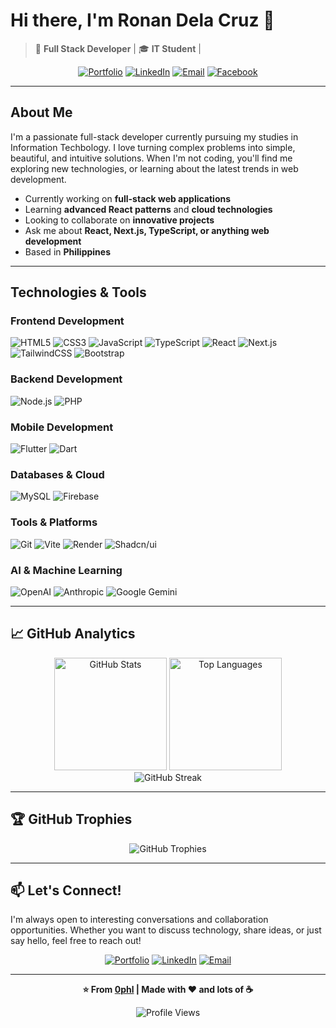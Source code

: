 # Hi there, I'm Ronan Dela Cruz 👋

> 🚀 **Full Stack Developer** | 🎓 **IT Student** |

<div align="center">

[![Portfolio](https://img.shields.io/badge/🌐_Portfolio-Visit_Site-FF6B6B?style=for-the-badge&logoColor=white)](https://ronandelacruz.me/)
[![LinkedIn](https://img.shields.io/badge/LinkedIn-Connect-0077B5?style=for-the-badge&logo=linkedin&logoColor=white)](https://www.linkedin.com/in/ronan-dela-cruz-9661bb335/)
[![Email](https://img.shields.io/badge/Email-Get_In_Touch-EA4335?style=for-the-badge&logo=gmail&logoColor=white)](mailto:roncruz1503@gmail.com)
[![Facebook](https://img.shields.io/badge/Facebook-Follow-1877F2?style=for-the-badge&logo=facebook&logoColor=white)](https://www.facebook.com/0phl1)

</div>

---

##  About Me

I'm a passionate full-stack developer currently pursuing my studies in Information Techbology. I love turning complex problems into simple, beautiful, and intuitive solutions. When I'm not coding, you'll find me exploring new technologies, or learning about the latest trends in web development.

-  Currently working on **full-stack web applications**
-  Learning **advanced React patterns** and **cloud technologies**
-  Looking to collaborate on **innovative projects**
-  Ask me about **React, Next.js, TypeScript, or anything web development**
-  Based in **Philippines**

---

##  Technologies & Tools

### Frontend Development
<div align="left">

![HTML5](https://img.shields.io/badge/HTML5-E34F26?style=for-the-badge&logo=html5&logoColor=white)
![CSS3](https://img.shields.io/badge/CSS3-1572B6?style=for-the-badge&logo=css3&logoColor=white)
![JavaScript](https://img.shields.io/badge/JavaScript-F7DF1E?style=for-the-badge&logo=javascript&logoColor=black)
![TypeScript](https://img.shields.io/badge/TypeScript-007ACC?style=for-the-badge&logo=typescript&logoColor=white)
![React](https://img.shields.io/badge/React-20232A?style=for-the-badge&logo=react&logoColor=61DAFB)
![Next.js](https://img.shields.io/badge/Next.js-000000?style=for-the-badge&logo=next.js&logoColor=white)
![TailwindCSS](https://img.shields.io/badge/Tailwind_CSS-38B2AC?style=for-the-badge&logo=tailwind-css&logoColor=white)
![Bootstrap](https://img.shields.io/badge/Bootstrap-563D7C?style=for-the-badge&logo=bootstrap&logoColor=white)

</div>

### Backend Development
<div align="left">

![Node.js](https://img.shields.io/badge/Node.js-43853D?style=for-the-badge&logo=node.js&logoColor=white)
![PHP](https://img.shields.io/badge/PHP-777BB4?style=for-the-badge&logo=php&logoColor=white)

</div>

### Mobile Development
<div align="left">

![Flutter](https://img.shields.io/badge/Flutter-02569B?style=for-the-badge&logo=flutter&logoColor=white)
![Dart](https://img.shields.io/badge/Dart-0175C2?style=for-the-badge&logo=dart&logoColor=white)

</div>

### Databases & Cloud
<div align="left">

![MySQL](https://img.shields.io/badge/MySQL-4479A1?style=for-the-badge&logo=mysql&logoColor=white)
![Firebase](https://img.shields.io/badge/Firebase-039BE5?style=for-the-badge&logo=firebase&logoColor=white)

</div>

### Tools & Platforms
<div align="left">

![Git](https://img.shields.io/badge/Git-F05032?style=for-the-badge&logo=git&logoColor=white)
![Vite](https://img.shields.io/badge/Vite-646CFF?style=for-the-badge&logo=vite&logoColor=white)
![Render](https://img.shields.io/badge/Render-46E3B7?style=for-the-badge&logo=render&logoColor=white)
![Shadcn/ui](https://img.shields.io/badge/shadcn%2Fui-000000?style=for-the-badge&logo=shadcnui&logoColor=white)

</div>

### AI & Machine Learning
<div align="left">

![OpenAI](https://img.shields.io/badge/OpenAI-412991?style=for-the-badge&logo=openai&logoColor=white)
![Anthropic](https://img.shields.io/badge/Anthropic-CD6155?style=for-the-badge&logo=anthropic&logoColor=white)
![Google Gemini](https://img.shields.io/badge/Google%20Gemini-4285F4?style=for-the-badge&logo=google&logoColor=white)

</div>

---

## 📈 GitHub Analytics

<div align="center">
  
  <img height="180em" src="https://github-readme-stats.vercel.app/api?username=0phl&theme=tokyonight&hide_border=true&include_all_commits=true&count_private=true&show_icons=true" alt="GitHub Stats" />
  <img height="180em" src="https://github-readme-stats.vercel.app/api/top-langs/?username=0phl&theme=tokyonight&hide_border=true&include_all_commits=true&count_private=true&layout=compact&langs_count=8" alt="Top Languages" />
  
</div>

<div align="center">
  
  <img src="https://github-readme-streak-stats.herokuapp.com/?user=0phl&theme=tokyonight&hide_border=true" alt="GitHub Streak" />
  
</div>

---

## 🏆 GitHub Trophies

<div align="center">
  
  <img src="https://github-profile-trophy.vercel.app/?username=0phl&theme=tokyonight&no-frame=true&no-bg=false&margin-w=4" alt="GitHub Trophies" />
  
</div>

---

## 📫 Let's Connect!

I'm always open to interesting conversations and collaboration opportunities. Whether you want to discuss technology, share ideas, or just say hello, feel free to reach out!

<div align="center">

[![Portfolio](https://img.shields.io/badge/Portfolio-FF5722?style=for-the-badge&logo=google-chrome&logoColor=white)](https://ronandelacruz.me/)
[![LinkedIn](https://img.shields.io/badge/LinkedIn-0077B5?style=for-the-badge&logo=linkedin&logoColor=white)](https://www.linkedin.com/in/ronan-dela-cruz-9661bb335/)
[![Email](https://img.shields.io/badge/Gmail-D14836?style=for-the-badge&logo=gmail&logoColor=white)](mailto:roncruz1503@gmail.com)

</div>

---

<div align="center">
  
  **⭐ From [0phl](https://github.com/0phl) | Made with ❤️ and lots of ☕**
  
  ![Profile Views](https://komarev.com/ghpvc/?username=0phl&label=Profile%20views&color=0e75b6&style=flat)
  
</div>
